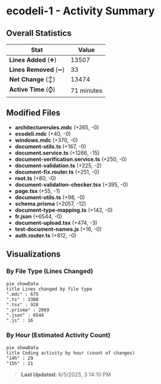 # ecodeli-1 - Activity Summary 

## Overall Statistics

| Stat                   | Value                                                             |
| ---------------------- | ----------------------------------------------------------------- |
| **Lines Added** (➕)   | 13507                                          |
| **Lines Removed** (➖) | 33                                        |
| **Net Change** (↕)    | 13474                |
| **Active Time** (⌚)   | 71 minutes |


## Modified Files
- **architecturerules.mdc** (+265, -0)
- **ecodeli.mdc** (+40, -0)
- **windows.mdc** (+370, -0)
- **document-utils.ts** (+167, -0)
- **document.service.ts** (+1266, -15)
- **document-verification.service.ts** (+250, -0)
- **document-validation.ts** (+225, -2)
- **document-fix.router.ts** (+251, -0)
- **root.ts** (+80, -0)
- **document-validation-checker.tsx** (+395, -0)
- **page.tsx** (+55, -1)
- **document-utils.ts** (+98, -0)
- **schema.prisma** (+2057, -12)
- **document-type-mapping.ts** (+142, -0)
- **fr.json** (+6544, -0)
- **document-upload.tsx** (+474, -3)
- **test-document-names.js** (+16, -0)
- **auth.router.ts** (+812, -0)

## Visualizations

### By File Type (Lines Changed)

```mermaid
pie showData
title Lines changed by file type
".mdc" : 675
".ts" : 3308
".tsx" : 928
".prisma" : 2069
".json" : 6544
".js" : 16
```

### By Hour (Estimated Activity Count)

```mermaid
pie showData
title Coding activity by hour (count of changes)
"14h" : 29
"15h" : 21
```


> **Last Updated:** 6/5/2025, 3:14:10 PM